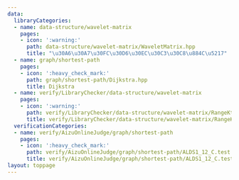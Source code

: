 ```yaml
---
data:
  libraryCategories:
  - name: data-structure/wavelet-matrix
    pages:
    - icon: ':warning:'
      path: data-structure/wavelet-matrix/WaveletMatrix.hpp
      title: "\u30A6\u30A7\u30FC\u30D6\u30EC\u30C3\u30C8\u884C\u5217"
  - name: graph/shortest-path
    pages:
    - icon: ':heavy_check_mark:'
      path: graph/shortest-path/Dijkstra.hpp
      title: Dijkstra
  - name: verify/LibraryChecker/data-structure/wavelet-matrix
    pages:
    - icon: ':warning:'
      path: verify/LibraryChecker/data-structure/wavelet-matrix/RangeKthSmallest.cpp
      title: verify/LibraryChecker/data-structure/wavelet-matrix/RangeKthSmallest.cpp
  verificationCategories:
  - name: verify/AizuOnlineJudge/graph/shortest-path
    pages:
    - icon: ':heavy_check_mark:'
      path: verify/AizuOnlineJudge/graph/shortest-path/ALDS1_12_C.test.cpp
      title: verify/AizuOnlineJudge/graph/shortest-path/ALDS1_12_C.test.cpp
layout: toppage
---
```

